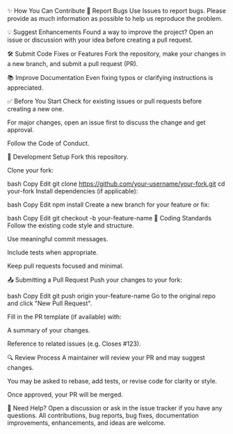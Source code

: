 ✨ How You Can Contribute
🐞 Report Bugs
Use Issues to report bugs. Please provide as much information as possible to help us reproduce the problem.

💡 Suggest Enhancements
Found a way to improve the project? Open an issue or discussion with your idea before creating a pull request.

🛠 Submit Code Fixes or Features
Fork the repository, make your changes in a new branch, and submit a pull request (PR).

📚 Improve Documentation
Even fixing typos or clarifying instructions is appreciated.

✅ Before You Start
Check for existing issues or pull requests before creating a new one.

For major changes, open an issue first to discuss the change and get approval.

Follow the Code of Conduct.

🧪 Development Setup
Fork this repository.

Clone your fork:

bash
Copy
Edit
git clone https://github.com/your-username/your-fork.git
cd your-fork
Install dependencies (if applicable):

bash
Copy
Edit
npm install
Create a new branch for your feature or fix:

bash
Copy
Edit
git checkout -b your-feature-name
🧼 Coding Standards
Follow the existing code style and structure.

Use meaningful commit messages.

Include tests when appropriate.

Keep pull requests focused and minimal.

📤 Submitting a Pull Request
Push your changes to your fork:

bash
Copy
Edit
git push origin your-feature-name
Go to the original repo and click "New Pull Request".

Fill in the PR template (if available) with:

A summary of your changes.

Reference to related issues (e.g. Closes #123).

🔍 Review Process
A maintainer will review your PR and may suggest changes.

You may be asked to rebase, add tests, or revise code for clarity or style.

Once approved, your PR will be merged.

💬 Need Help?
Open a discussion or ask in the issue tracker if you have any questions.
All contributions, bug reports, bug fixes, documentation improvements, enhancements, and ideas are welcome.
